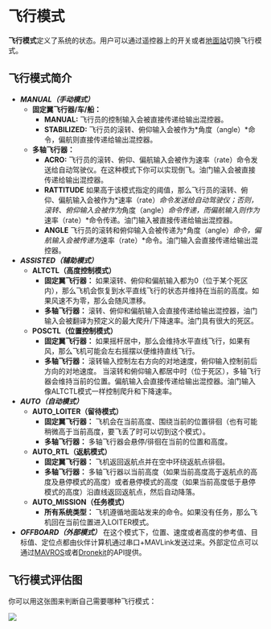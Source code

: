 # 飞行模式

**飞行模式**定义了系统的状态。用户可以通过遥控器上的开关或者[地面站](qgroundcontrol-intro.md)切换飞行模式。

## 飞行模式简介

  * **_MANUAL（手动模式）_**
    * **固定翼飞行器/车/船：**
        * **MANUAL:** 飞行员的控制输入会被直接传递给输出混控器。
        * **STABILIZED:** 飞行员的滚转、俯仰输入会被作为*角度（angle）*命令，偏航则直接传递给输出混控器。
    * **多轴飞行器：**
        * **ACRO:** 飞行员的滚转、俯仰、偏航输入会被作为速率（rate）命令发送给自动驾驶仪。在这种模式下你可以实现倒飞。油门输入会被直接传递给输出混控器。
        * **RATTITUDE** 如果高于该模式指定的阈值，那么飞行员的滚转、俯仰、偏航输入会被作为*速率（rate）*命令发送给自动驾驶仪；否则，滚转、俯仰输入会被作为*角度（angle）*命令传递，而偏航输入则作为*速率（rate）*命令传递。油门输入被直接传递给输出混控器。
        * **ANGLE** 飞行员的滚转和俯仰输入会被传递为*角度（angle）*命令，偏航输入会被传递为*速率（rate）*命令。油门输入会直接传递给输出混控器。
  * **_ASSISTED（辅助模式）_**
    * **ALTCTL（高度控制模式）**
      * **固定翼飞行器：** 如果滚转、俯仰和偏航输入都为0（位于某个死区内），那么飞机会恢复到水平直线飞行的状态并维持在当前的高度。如果风速不为零，那么会随风漂移。
      * **多轴飞行器：** 滚转、俯仰和偏航输入会直接传递给输出混控器，油门输入会被翻译为预定义的最大爬升/下降速率。油门具有很大的死区。
    * **POSCTL（位置控制模式）**
      * **固定翼飞行器：** 如果摇杆居中，那么会维持水平直线飞行，如果有风，那么飞机可能会左右摇摆以便维持直线飞行。
      * **多轴飞行器：** 滚转输入控制左右方向的对地速度，俯仰输入控制前后方向的对地速度。 当滚转和俯仰输入都居中时（位于死区），多轴飞行器会维持当前的位置。偏航输入会直接传递给输出混控器。油门输入像ALTCTL模式一样控制爬升和下降速率。
  * **_AUTO（自动模式）_**
    * **AUTO_LOITER（留待模式）**
        * **固定翼飞行器：** 飞机会在当前高度、围绕当前的位置徘徊（也有可能稍微高于当前高度，要飞丢了时可以切到这个模式）。
        * **多轴飞行器：**  多轴飞行器会悬停/徘徊在当前的位置和高度。
    * **AUTO_RTL（返航模式）**
        * **固定翼飞行器：** 飞机返回返航点并在空中环绕返航点徘徊。
        * **多轴飞行器：** 多轴飞行器以当前高度（如果当前高度高于返航点的高度及悬停模式的高度）或者悬停模式的高度（如果当前高度低于悬停模式的高度）沿直线返回返航点，然后自动降落。
    * **AUTO_MISSION（任务模式）**
        * **所有系统类型：** 飞机遵循地面站发来的命令。如果没有任务，那么飞机回在当前位置进入LOITER模式。
  * **_OFFBOARD（外部模式）_**
    在这个模式下，位置、速度或者高度的参考值、目标值、定位点都由伙伴计算机通过串口+MAVLink发送过来。外部定位点可以通过[MAVROS](https://github.com/mavlink/mavros)或者[Dronekit](http://dronekit.io)的API提供。

## 飞行模式评估图

你可以用这张图来判断自己需要哪种飞行模式：

![](images/diagrams/commander-flow-diagram.png)
